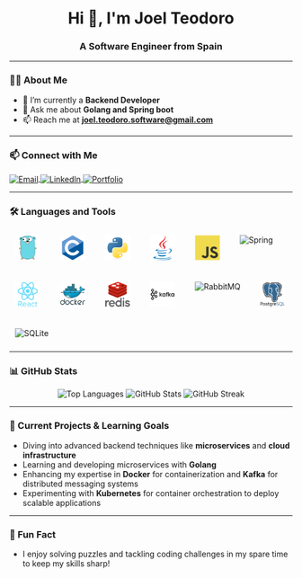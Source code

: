 <h1 align="center">Hi 👋, I'm Joel Teodoro</h1>
<h3 align="center">A Software Engineer from Spain</h3>

---

### 👨‍💻 About Me

- 🌱 I’m currently a **Backend Developer**
- 💬 Ask me about **Golang and Spring boot**
- 📫 Reach me at **joel.teodoro.software@gmail.com**

---

### 📫 Connect with Me
<p align="left">
  <a href="mailto:joel.teodoro.software@gmail.com" target="blank">
    <img align="center" src="https://img.icons8.com/fluency/48/000000/gmail-new.png" alt="Email" height="30" width="40" />
  </a>
  <a href="https://www.linkedin.com/in/joel-teodoro-gomez/" target="blank">
    <img align="center" src="https://raw.githubusercontent.com/rahuldkjain/github-profile-readme-generator/master/src/images/icons/Social/linked-in-alt.svg" alt="LinkedIn" height="30" width="40" />
  </a>
  <a href="https://yourportfolio.com" target="blank">
    <img align="center" src="https://img.icons8.com/ios-glyphs/30/000000/monitor--v1.png" alt="Portfolio" height="30" width="40" />
  </a>
</p>


---

### 🛠️ Languages and Tools
<p align="center" style="display: flex; flex-wrap: wrap; gap: 15px;">
  <a href="https://go.dev/" target="_blank" rel="noreferrer" style="text-decoration: none;">
    <img src="https://raw.githubusercontent.com/devicons/devicon/master/icons/go/go-original.svg" alt="Golang" width="45" height="45" style="margin: 10px; transition: transform 0.2s;" onmouseover="this.style.transform='scale(1.2)'" onmouseout="this.style.transform='scale(1)'"/>
  </a>
  <a href="https://www.cprogramming.com/" target="_blank" rel="noreferrer" style="text-decoration: none;">
    <img src="https://raw.githubusercontent.com/devicons/devicon/master/icons/c/c-original.svg" alt="C" width="45" height="45" style="margin: 10px; transition: transform 0.2s;" onmouseover="this.style.transform='scale(1.2)'" onmouseout="this.style.transform='scale(1)'"/>
  </a>
  <a href="https://www.python.org" target="_blank" rel="noreferrer" style="text-decoration: none;">
    <img src="https://raw.githubusercontent.com/devicons/devicon/master/icons/python/python-original.svg" alt="Python" width="45" height="45" style="margin: 10px; transition: transform 0.2s;" onmouseover="this.style.transform='scale(1.2)'" onmouseout="this.style.transform='scale(1)'"/>
  </a>
  <a href="https://www.java.com" target="_blank" rel="noreferrer" style="text-decoration: none;">
    <img src="https://raw.githubusercontent.com/devicons/devicon/master/icons/java/java-original.svg" alt="Java" width="45" height="45" style="margin: 10px; transition: transform 0.2s;" onmouseover="this.style.transform='scale(1.2)'" onmouseout="this.style.transform='scale(1)'"/>
  </a>
  <a href="https://developer.mozilla.org/en-US/docs/Web/JavaScript" target="_blank" rel="noreferrer" style="text-decoration: none;">
    <img src="https://raw.githubusercontent.com/devicons/devicon/master/icons/javascript/javascript-original.svg" alt="JavaScript" width="45" height="45" style="margin: 10px; transition: transform 0.2s;" onmouseover="this.style.transform='scale(1.2)'" onmouseout="this.style.transform='scale(1)'"/>
  </a>
  <a href="https://spring.io/" target="_blank" rel="noreferrer" style="text-decoration: none;">
    <img src="https://www.vectorlogo.zone/logos/springio/springio-icon.svg" alt="Spring" width="45" height="45" style="margin: 10px; transition: transform 0.2s;" onmouseover="this.style.transform='scale(1.2)'" onmouseout="this.style.transform='scale(1)'"/>
  </a>
  <a href="https://reactjs.org/" target="_blank" rel="noreferrer" style="text-decoration: none;">
    <img src="https://raw.githubusercontent.com/devicons/devicon/master/icons/react/react-original-wordmark.svg" alt="React" width="45" height="45" style="margin: 10px; transition: transform 0.2s;" onmouseover="this.style.transform='scale(1.2)'" onmouseout="this.style.transform='scale(1)'"/>
  </a>
  <a href="https://www.docker.com/" target="_blank" rel="noreferrer" style="text-decoration: none;">
    <img src="https://raw.githubusercontent.com/devicons/devicon/master/icons/docker/docker-original-wordmark.svg" alt="Docker" width="45" height="45" style="margin: 10px; transition: transform 0.2s;" onmouseover="this.style.transform='scale(1.2)'" onmouseout="this.style.transform='scale(1)'"/>
  </a>
  <a href="https://redis.io" target="_blank" rel="noreferrer" style="text-decoration: none;">
    <img src="https://raw.githubusercontent.com/devicons/devicon/master/icons/redis/redis-original-wordmark.svg" alt="Redis" width="45" height="45" style="margin: 10px; transition: transform 0.2s;" onmouseover="this.style.transform='scale(1.2)'" onmouseout="this.style.transform='scale(1)'"/>
  </a>
  <a href="https://kafka.apache.org/" target="_blank" rel="noreferrer" style="text-decoration: none;">
    <img src="https://raw.githubusercontent.com/devicons/devicon/master/icons/apachekafka/apachekafka-original-wordmark.svg" alt="Kafka" width="45" height="45" style="margin: 10px; transition: transform 0.2s;" onmouseover="this.style.transform='scale(1.2)'" onmouseout="this.style.transform='scale(1)'"/>
  </a>
  <a href="https://www.rabbitmq.com/" target="_blank" rel="noreferrer" style="text-decoration: none;">
    <img src="https://www.vectorlogo.zone/logos/rabbitmq/rabbitmq-icon.svg" alt="RabbitMQ" width="45" height="45" style="margin: 10px; transition: transform 0.2s;" onmouseover="this.style.transform='scale(1.2)'" onmouseout="this.style.transform='scale(1)'"/>
  </a>
  <a href="https://www.postgresql.org" target="_blank" rel="noreferrer" style="text-decoration: none;">
    <img src="https://raw.githubusercontent.com/devicons/devicon/master/icons/postgresql/postgresql-original-wordmark.svg" alt="PostgreSQL" width="45" height="45" style="margin: 10px; transition: transform 0.2s;" onmouseover="this.style.transform='scale(1.2)'" onmouseout="this.style.transform='scale(1)'"/>
  </a>
  <a href="https://www.sqlite.org/" target="_blank" rel="noreferrer" style="text-decoration: none;">
    <img src="https://www.vectorlogo.zone/logos/sqlite/sqlite-icon.svg" alt="SQLite" width="45" height="45" style="margin: 10px; transition: transform 0.2s;" onmouseover="this.style.transform='scale(1.2)'" onmouseout="this.style.transform='scale(1)'"/>
  </a>
</p>


---

### 📊 GitHub Stats
<p align="center">
  <img src="https://github-readme-stats.vercel.app/api/top-langs?username=joelteogom&show_icons=true&locale=en&layout=compact" alt="Top Languages" />
  <img src="https://github-readme-stats.vercel.app/api?username=joelteogom&show_icons=true&locale=en" alt="GitHub Stats" />
  <img src="https://github-readme-streak-stats.herokuapp.com/?user=joelteogom&" alt="GitHub Streak" />
</p>

---

### 🚀 Current Projects & Learning Goals
- Diving into advanced backend techniques like **microservices** and **cloud infrastructure**
- Learning and developing microservices with **Golang**
- Enhancing my expertise in **Docker** for containerization and **Kafka** for distributed messaging systems
- Experimenting with **Kubernetes** for container orchestration to deploy scalable applications

---

### 👀 Fun Fact
- I enjoy solving puzzles and tackling coding challenges in my spare time to keep my skills sharp!
